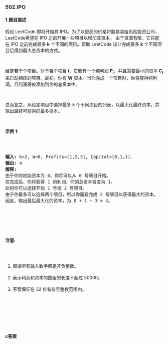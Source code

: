 ### 502.IPO

#### 1.题目描述

<p>假设 LeetCode 即将开始其 IPO。为了以更高的价格将股票卖给风险投资公司，LeetCode希望在 IPO 之前开展一些项目以增加其资本。 由于资源有限，它只能在 IPO 之前完成最多 <strong>k</strong> 个不同的项目。帮助 LeetCode 设计完成最多 <strong>k</strong> 个不同项目后得到最大总资本的方式。</p><br/><p>给定若干个项目。对于每个项目 <strong>i</strong>，它都有一个纯利润 <strong>P<sub>i</sub></strong>，并且需要最小的资本 <strong>C<sub>i</sub></strong> 来启动相应的项目。最初，你有 <strong>W</strong> 资本。当你完成一个项目时，你将获得纯利润，且利润将被添加到你的总资本中。</p><br/><p>总而言之，从给定项目中选择最多 <strong>k</strong> 个不同项目的列表，以最大化最终资本，并输出最终可获得的最多资本。</p><br/><p><strong>示例 1:</strong></p><br/><pre><br/><strong>输入:</strong> k=2, W=0, Profits=[1,2,3], Capital=[0,1,1].<br/><strong>输出:</strong> 4<br/><strong>解释:<br/></strong>由于你的初始资本为 0，你尽可以从 0 号项目开始。<br/>在完成后，你将获得 1 的利润，你的总资本将变为 1。<br/>此时你可以选择开始 1 号或 2 号项目。<br/>由于你最多可以选择两个项目，所以你需要完成 2 号项目以获得最大的资本。<br/>因此，输出最后最大化的资本，为 0 + 1 + 3 = 4。<br/></pre><br/><p>&nbsp;</p><br/><p><strong>注意:</strong></p><br/><ol><br/>	<li>假设所有输入数字都是非负整数。</li><br/>	<li>表示利润和资本的数组的长度不超过 50000。</li><br/>	<li>答案保证在 32 位有符号整数范围内。</li><br/></ol><br/><p>&nbsp;</p><br/>

#### c答案

```c

